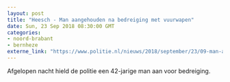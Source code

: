 ```yaml
---
layout: post
title: "Heesch - Man aangehouden na bedreiging met vuurwapen"
date: Sun, 23 Sep 2018 08:30:00 GMT
categories: 
- noord-brabant 
- bernheze 
externe_link: "https://www.politie.nl/nieuws/2018/september/23/09-man-aangehouden-na-bedreiging-met-vuurwapen.html"
---
```


Afgelopen nacht hield de politie een 42-jarige man aan voor bedreiging.
